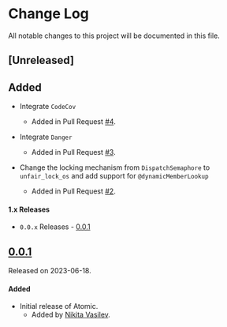 # Change Log
All notable changes to this project will be documented in this file.

## [Unreleased]

## Added

- Integrate `CodeCov`
  - Added in Pull Request [#4](https://github.com/space-code/atomic/pull/4).

- Integrate `Danger`
  - Added in Pull Request [#3](https://github.com/space-code/atomic/pull/3).

- Change the locking mechanism from `DispatchSemaphore` to `unfair_lock_os` and add support for `@dynamicMemberLookup`
  - Added in Pull Request [#2](https://github.com/space-code/atomic/pull/2).

#### 1.x Releases
- `0.0.x` Releases - [0.0.1](#100)

## [0.0.1](https://github.com/space-code/atomic/releases/tag/0.0.1)
Released on 2023-06-18.

#### Added
- Initial release of Atomic.
  - Added by [Nikita Vasilev](https://github.com/nik3212).
